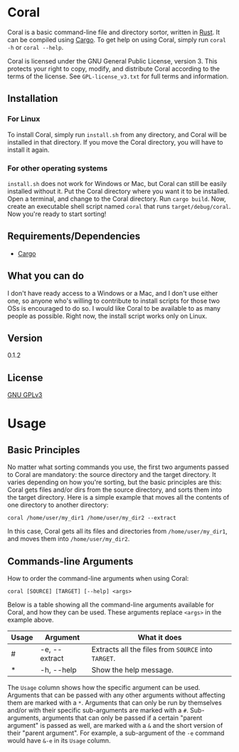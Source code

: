<h1>Coral</h1>

Coral is a basic command-line file and directory sortor, written in [Rust](https://github.com/rust-lang/rust). It can be compiled using [Cargo](https://github.com/rust-lang/cargo). To get help on using Coral, simply run `coral -h` or `coral --help`.

Coral is licensed under the GNU General Public License, version 3. This protects your right to copy, modify, and distribute Coral according to the terms of the
license. See `GPL-license_v3.txt` for full terms and information.

<h2>Installation</h2>

<h3>For Linux</h3>

To install Coral, simply run `install.sh` from any directory, and Coral will be installed in that directory. If you move the Coral
directory, you will have to install it again.

<h3>For other operating systems</h3>

`install.sh` does not work for Windows or Mac, but Coral can still be easily installed without it. Put the Coral directory where you want it to be installed. Open a terminal, and change to the Coral directory. Run `cargo build`. Now, create an executable shell script named `coral` that runs `target/debug/coral`.
Now you're ready to start sorting!

<h2>Requirements/Dependencies</h2>
<ul>
  <li>
    <a href="https://github.com/rust-lang/cargo">Cargo</a>
  </li>
</ul>

<h2>What you can do</h2>

I don't have ready access to a Windows or a Mac, and I don't use either one, so anyone who's willing to contribute to install scripts for those two OSs is encouraged to do so. I would like Coral to be available to as many people as possible. Right now, the install script works only on Linux.

<h2>Version</h2>

0.1.2

<h2>License</h2>

[GNU GPLv3](https://github.com/SamMatzko/Coral/blob/master/GPL-license_v3.txt)

<h1>Usage</h1>

<h2>Basic Principles</h2>

No matter what sorting commands you use, the first two arguments passed to Coral are mandatory: the source directory and the target directory. It varies depending
on how you're sorting, but the basic principles are this: Coral gets files and/or dirs from the source directory, and sorts them into the target directory. Here
is a simple example that moves all the contents of one directory to another directory:

```
coral /home/user/my_dir1 /home/user/my_dir2 --extract
```

In this case, Coral gets all its files and directories from `/home/user/my_dir1`, and moves them into `/home/user/my_dir2`.

<h2>Commands-line Arguments</h2>

How to order the command-line arguments when using Coral:

```
coral [SOURCE] [TARGET] [--help] <args>
```

Below is a table showing all the command-line arguments available for Coral, and how they can be used. These arguments replace `<args>` in the example above.

| Usage | Argument        | What it does           |
| ----- | --------------- | ---------------------- |
|   #   | -e, --extract   | Extracts all the files from `SOURCE` into `TARGET`. |
|   *   | -h, --help      | Show the help message. |

The `Usage` column shows how the specific argument can be used. Arguments that can be passed with any other arguments without affecting them are marked with a `*`. Arguments that can only be run by themselves and/or with their specific sub-arguments are marked with a `#`. Sub-arguments, arguments that can only be passed
if a certain "parent argument" is passed as well, are marked with a `&` and the short version of their "parent argument". For example, a sub-argument of the `-e` command would have `&-e` in its `Usage` column.
